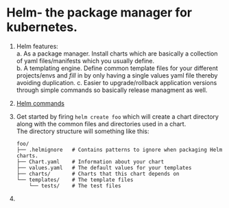 # Helm- the package manager for kubernetes.

1.  Helm features:<br>
    a.  As a package manager. Install charts which are basically a collection of yaml files/manifests which you usually define.<br>
    b.  A templating engine. Define common template files for your different projects/envs and _fill_ in by only having a single values yaml file thereby avoiding duplication.
    c.  Easier to upgrade/rollback application versions through simple commands so basically release managment as well.

2.  [Helm commands](https://helm.sh/docs/helm/)

3.  Get started by firing `helm create foo` which will create a chart directory along with the common files and directories used in a   chart.<br>
    The directory structure will something like this:<br>
    ```
    foo/
    ├── .helmignore   # Contains patterns to ignore when packaging Helm charts.
    ├── Chart.yaml    # Information about your chart
    ├── values.yaml   # The default values for your templates
    ├── charts/       # Charts that this chart depends on
    └── templates/    # The template files
        └── tests/    # The test files

4.  
